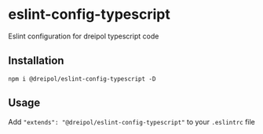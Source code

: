 # eslint-config-typescript
Eslint configuration for dreipol typescript code

## Installation

```shell
npm i @dreipol/eslint-config-typescript -D
```

## Usage

Add `"extends": "@dreipol/eslint-config-typescript"` to your `.eslintrc` file
